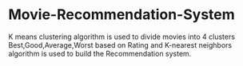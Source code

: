# Movie-Recommendation-System
K means clustering algorithm is used to divide movies into 4 clusters Best,Good,Average,Worst based on Rating and K-nearest neighbors algorithm is used to build the Recommendation system.
